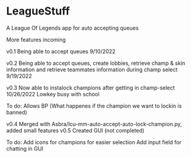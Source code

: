 # LeagueStuff
A League Of Legends app for auto accepting queues

More features incoming

v0.1 Being able to accept queues 9/10/2022

v0.2 Being able to accept queues, create lobbies, retrieve champ & skin information and retrieve teammates information during champ select 9/19/2022

v0.3 Now able to instalock champions after getting in champ-select 10/26/2022
Lowkey busy with school

To do:
Allows BP (What happenes if the champion we want to lockin is banned) 

v0.4 Merged with Asbra/lcu-mm-auto-accept-auto-lock-champion.py, added small features
v0.5 Created GUI (not completed)

To do:
Add icons for champions for easier selection
Add input field for chatting in GUI
